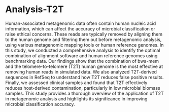 # Analysis-T2T
  Human-associated metagenomic data often contain human nucleic acid information, which can affect the accuracy of microbial classification or raise ethical concerns. These reads are typically removed by aligning them to the human genome and filtering them out before metagenomic analysis, using various metagenomic mapping tools or human reference genomes. In this study, we conducted a comprehensive analysis to identify the optimal combination of alignment software and human reference genomes using benchmarking data. Our findings show that the combination of bwa-mem and the telomere-to-telomere (T2T) human genome is the most effective at removing human reads in simulated data. We also analyzed T2T-derived sequences in RefSeq to understand how T2T reduces false positive results. Finally, we assessed clinical samples and found that T2T effectively reduces host-derived contamination, particularly in low microbial biomass samples. This study provides a thorough overview of the application of T2T in metagenomic analysis and highlights its significance in improving microbial classification accuracy.
#
